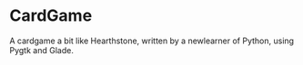 # CardGame
A cardgame a bit like Hearthstone,  written by a newlearner of Python, using Pygtk and Glade.

